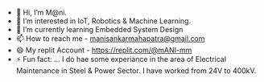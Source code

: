 - 👋 Hi, I’m M@ni.
- 👀 I’m interested in IoT, Robotics & Machine Learning.
- 🌱 I’m currently learning Embedded System Design
- 📫 How to reach me - manisankarmahapatra@gmail.com
- 😄 My replit Account - https://replit.com/@mANI-mm
- ⚡ Fun fact: ... I do hae some experiance in the area of Electrical Maintenance in Steel & Power Sector.
  I have worked from 24V to 400kV.

<!---
maANI-mm/maANI-mm is a ✨ special ✨ repository because its `README.md` (this file) appears on your GitHub profile.
You can click the Preview link to take a look at your changes.
--->
